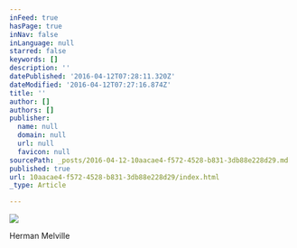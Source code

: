 ```yaml
---
inFeed: true
hasPage: true
inNav: false
inLanguage: null
starred: false
keywords: []
description: ''
datePublished: '2016-04-12T07:28:11.320Z'
dateModified: '2016-04-12T07:27:16.874Z'
title: ''
author: []
authors: []
publisher:
  name: null
  domain: null
  url: null
  favicon: null
sourcePath: _posts/2016-04-12-10aacae4-f572-4528-b831-3db88e228d29.md
published: true
url: 10aacae4-f572-4528-b831-3db88e228d29/index.html
_type: Article

---
```

![](https://the-grid-user-content.s3-us-west-2.amazonaws.com/fc473b6f-bbc2-46b4-a283-ecc2727a38bc.jpg)

Herman Melville